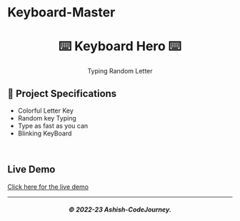 # Keyboard-Master
<h1 align="center"> ⌨️ Keyboard Hero ⌨️</h1>

<p align="center"> Typing Random Letter</p>

## 📝 Project Specifications

- Colorful Letter Key
- Random key Typing
- Type as fast as you can
- Blinking KeyBoard

</br>

## Live Demo
[Click here for the live demo](k-master.netlify.app)

---

<h5 align='center'>© 2022-23 Ashish-CodeJourney.</h5>
